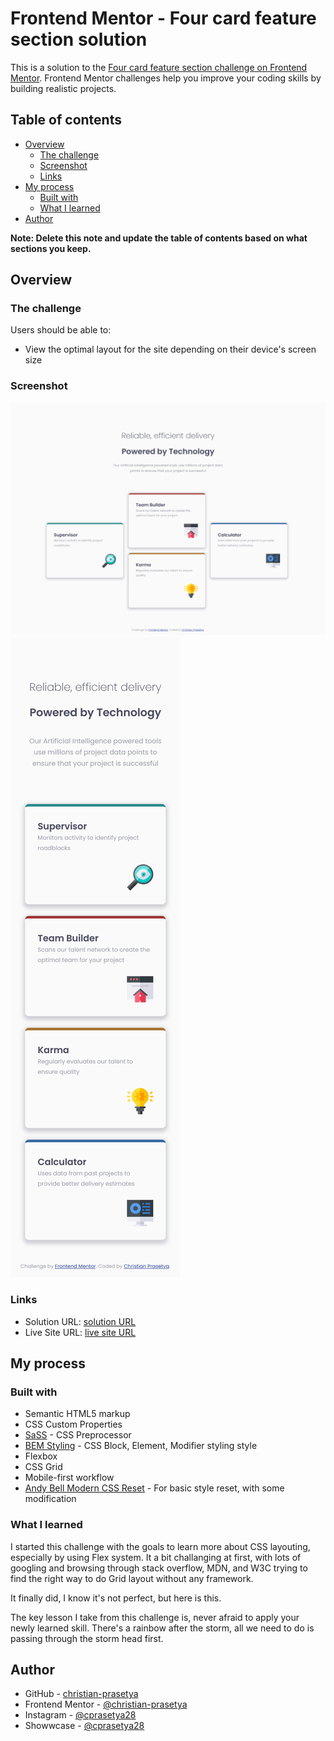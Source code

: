 # Frontend Mentor - Four card feature section solution

This is a solution to the [Four card feature section challenge on Frontend Mentor](https://www.frontendmentor.io/challenges/four-card-feature-section-weK1eFYK). Frontend Mentor challenges help you improve your coding skills by building realistic projects.

## Table of contents

- [Overview](#overview)
  - [The challenge](#the-challenge)
  - [Screenshot](#screenshot)
  - [Links](#links)
- [My process](#my-process)
  - [Built with](#built-with)
  - [What I learned](#what-i-learned)
- [Author](#author)

**Note: Delete this note and update the table of contents based on what sections you keep.**

## Overview

### The challenge

Users should be able to:

- View the optimal layout for the site depending on their device's screen size

### Screenshot

![Desktop Solution](./solution/desktop-solution-1440.png)
![Desktop Solution](./solution/Mobile%20Solution.png)

### Links

- Solution URL: [solution URL](https://your-solution-url.com)
- Live Site URL: [live site URL](https://christian-prasetya.github.io/fem-fourcardfeature-component/)

## My process

### Built with

- Semantic HTML5 markup
- CSS Custom Properties
- [SaSS](https://sass-lang.com/) - CSS Preprocessor
- [BEM Styling](https://getbem.com/) - CSS Block, Element, Modifier styling style
- Flexbox
- CSS Grid
- Mobile-first workflow
- [Andy Bell Modern CSS Reset](https://piccalil.li/blog/a-modern-css-reset/) - For basic style reset, with some modification

### What I learned

I started this challenge with the goals to learn more about CSS layouting, especially by using Flex system. It a bit challanging at first, with lots of googling and browsing through stack overflow, MDN, and W3C trying to find the right way to do Grid layout without any framework.

It finally did, I know it's not perfect, but here is this.

The key lesson I take from this challenge is, never afraid to apply your newly learned skill. There's a rainbow after the storm, all we need to do is passing through the storm head first.

## Author

- GitHub - [christian-prasetya](https://github.com/christian-prasetya)
- Frontend Mentor - [@christian-prasetya](https://www.frontendmentor.io/profile/christian-prasetya)
- Instagram - [@cprasetya28](https://www.instagram.com/cprasetya28)
- Showwcase - [@cprasetya28](https://www.showwcase.com/cprasetya28)
